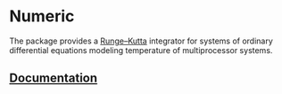 # Numeric

The package provides a [Runge–Kutta][1] integrator for systems of ordinary
differential equations modeling temperature of multiprocessor systems.

## [Documentation][doc]

[1]: https://en.wikipedia.org/wiki/Dormand–Prince_method

[doc]: http://godoc.org/github.com/turing-complete/temperature/numeric

